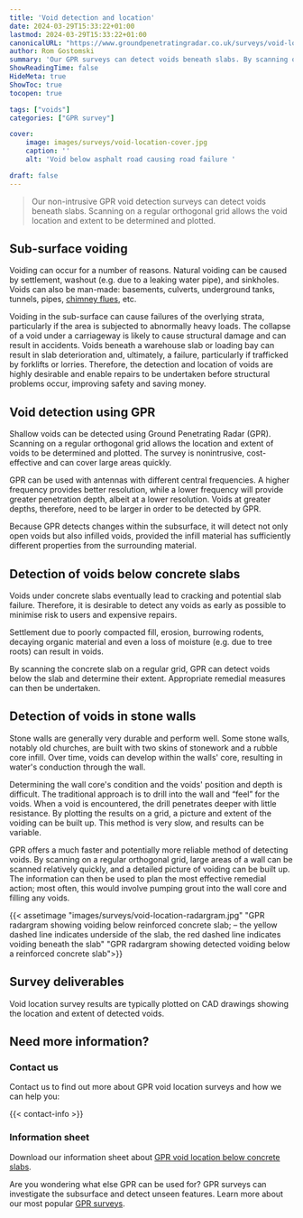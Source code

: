 ```yaml
---
title: 'Void detection and location'
date: 2024-03-29T15:33:22+01:00
lastmod: 2024-03-29T15:33:22+01:00
canonicalURL: "https://www.groundpenetratingradar.co.uk/surveys/void-location/"
author: Rom Gostomski
summary: 'Our GPR surveys can detect voids beneath slabs. By scanning on a regular orthogonal grid, the void location and extent can be determined and plotted.'
ShowReadingTime: false
HideMeta: true
ShowToc: true
tocopen: true

tags: ["voids"]
categories: ["GPR survey"]

cover:
    image: images/surveys/void-location-cover.jpg
    caption: ''
    alt: 'Void below asphalt road causing road failure '

draft: false
---
```

> Our non-intrusive GPR void detection surveys can detect voids beneath slabs. Scanning on a regular orthogonal grid allows the void location and extent to be determined and plotted.

## Sub-surface voiding

Voiding can occur for a number of reasons. Natural voiding can be caused by settlement, washout (e.g. due to a leaking water pipe), and sinkholes. Voids can also be man-made: basements, culverts, underground tanks, tunnels, pipes, [chimney flues](/surveys/chimney-flue-location/), etc.

Voiding in the sub-surface can cause failures of the overlying strata, particularly if the area is subjected to abnormally heavy loads. The collapse of a void under a carriageway is likely to cause structural damage and can result in accidents. Voids beneath a warehouse slab or loading bay can result in slab deterioration and, ultimately, a failure, particularly if trafficked by forklifts or lorries. Therefore, the detection and location of voids are highly desirable and enable repairs to be undertaken before structural problems occur, improving safety and saving money.

## Void detection using GPR

Shallow voids can be detected using Ground Penetrating Radar (GPR). Scanning on a regular orthogonal grid allows the location and extent of voids to be determined and plotted. The survey is nonintrusive, cost-effective and can cover large areas quickly.

GPR can be used with antennas with different central frequencies. A higher frequency provides better resolution, while a lower frequency will provide greater penetration depth, albeit at a lower resolution. Voids at greater depths, therefore, need to be larger in order to be detected by GPR.

Because GPR detects changes within the subsurface, it will detect not only open voids but also infilled voids, provided the infill material has sufficiently different properties from the surrounding material.

## Detection of voids below concrete slabs

Voids under concrete slabs eventually lead to cracking and potential slab failure. Therefore, it is desirable to detect any voids as early as possible to minimise risk to users and expensive repairs.

Settlement due to poorly compacted fill, erosion, burrowing rodents, decaying organic material and even a loss of moisture (e.g. due to tree roots) can result in voids.

By scanning the concrete slab on a regular grid, GPR can detect voids below the slab and determine their extent. Appropriate remedial measures can then be undertaken.

## Detection of voids in stone walls

Stone walls are generally very durable and perform well. Some stone walls, notably old churches, are built with two skins of stonework and a rubble core infill. Over time, voids can develop within the walls' core, resulting in water's conduction through the wall.

Determining the wall core's condition and the voids' position and depth is difficult. The traditional approach is to drill into the wall and “feel” for the voids. When a void is encountered, the drill penetrates deeper with little resistance. By plotting the results on a grid, a picture and extent of the voiding can be built up. This method is very slow, and results can be variable.

GPR offers a much faster and potentially more reliable method of detecting voids. By scanning on a regular orthogonal grid, large areas of a wall can be scanned relatively quickly, and a detailed picture of voiding can be built up. The information can then be used to plan the most effective remedial action; most often, this would involve pumping grout into the wall core and filling any voids.

{{< assetimage "images/surveys/void-location-radargram.jpg"
"GPR radargram showing voiding below reinforced concrete slab; – the yellow dashed line indicates underside of the slab, the red dashed line indicates voiding beneath the slab" 
"GPR radargram showing detected voiding below a reinforced concrete slab">}}

## Survey deliverables

Void location survey results are typically plotted on CAD drawings showing the location and extent of detected voids.

## Need more information?

### Contact us

Contact us to find out more about GPR void location surveys and how we can help you:

{{< contact-info >}}

### Information sheet

Download our information sheet about [GPR void location below concrete slabs](https://www.groundpenetratingradar.co.uk/downloads/GPR-void-location-below-concrete-slabs.pdf).

Are you wondering what else GPR can be used for? GPR surveys can investigate the subsurface and detect unseen features. Learn more about our most popular [GPR surveys](/surveys/).
